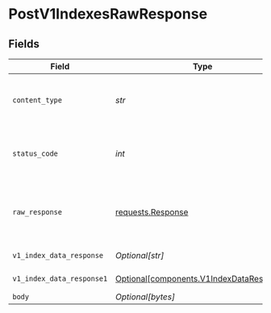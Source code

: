 # PostV1IndexesRawResponse


## Fields

| Field                                                                                      | Type                                                                                       | Required                                                                                   | Description                                                                                |
| ------------------------------------------------------------------------------------------ | ------------------------------------------------------------------------------------------ | ------------------------------------------------------------------------------------------ | ------------------------------------------------------------------------------------------ |
| `content_type`                                                                             | *str*                                                                                      | :heavy_check_mark:                                                                         | HTTP response content type for this operation                                              |
| `status_code`                                                                              | *int*                                                                                      | :heavy_check_mark:                                                                         | HTTP response status code for this operation                                               |
| `raw_response`                                                                             | [requests.Response](https://requests.readthedocs.io/en/latest/api/#requests.Response)      | :heavy_check_mark:                                                                         | Raw HTTP response; suitable for custom response parsing                                    |
| `v1_index_data_response`                                                                   | *Optional[str]*                                                                            | :heavy_minus_sign:                                                                         | successful operation                                                                       |
| `v1_index_data_response1`                                                                  | [Optional[components.V1IndexDataResponse]](../../models/components/v1indexdataresponse.md) | :heavy_minus_sign:                                                                         | successful operation                                                                       |
| `body`                                                                                     | *Optional[bytes]*                                                                          | :heavy_minus_sign:                                                                         | N/A                                                                                        |